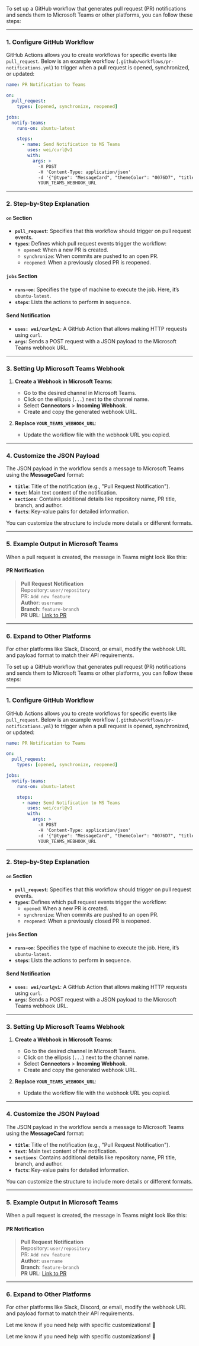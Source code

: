 To set up a GitHub workflow that generates pull request (PR) notifications and sends them to Microsoft Teams or other platforms, you can follow these steps:

---

### **1. Configure GitHub Workflow**

GitHub Actions allows you to create workflows for specific events like `pull_request`. Below is an example workflow (`.github/workflows/pr-notifications.yml`) to trigger when a pull request is opened, synchronized, or updated:

```yaml
name: PR Notification to Teams

on:
  pull_request:
    types: [opened, synchronize, reopened]

jobs:
  notify-teams:
    runs-on: ubuntu-latest

    steps:
      - name: Send Notification to MS Teams
        uses: wei/curl@v1
        with:
          args: >
            -X POST
            -H 'Content-Type: application/json'
            -d '{"@type": "MessageCard", "themeColor": "0076D7", "title": "Pull Request Notification", "text": "A new pull request has been created.", "sections": [{"activityTitle": "Repository: ${{ github.repository }}", "activitySubtitle": "PR: ${{ github.event.pull_request.title }}", "facts": [{"name": "Author", "value": "${{ github.actor }}"}, {"name": "Branch", "value": "${{ github.event.pull_request.head.ref }}"}, {"name": "PR URL", "value": "[Link](${{ github.event.pull_request.html_url }})"}]}]}' 
            YOUR_TEAMS_WEBHOOK_URL
```

---

### **2. Step-by-Step Explanation**

#### **`on` Section**
- **`pull_request`**: Specifies that this workflow should trigger on pull request events.
- **`types`**: Defines which pull request events trigger the workflow:
  - `opened`: When a new PR is created.
  - `synchronize`: When commits are pushed to an open PR.
  - `reopened`: When a previously closed PR is reopened.

#### **`jobs` Section**
- **`runs-on`**: Specifies the type of machine to execute the job. Here, it’s `ubuntu-latest`.
- **`steps`**: Lists the actions to perform in sequence.

#### **Send Notification**
- **`uses: wei/curl@v1`**: A GitHub Action that allows making HTTP requests using `curl`.
- **`args`**: Sends a POST request with a JSON payload to the Microsoft Teams webhook URL.

---

### **3. Setting Up Microsoft Teams Webhook**

1. **Create a Webhook in Microsoft Teams**:
   - Go to the desired channel in Microsoft Teams.
   - Click on the ellipsis (`...`) next to the channel name.
   - Select **Connectors** > **Incoming Webhook**.
   - Create and copy the generated webhook URL.

2. **Replace `YOUR_TEAMS_WEBHOOK_URL`**:
   - Update the workflow file with the webhook URL you copied.

---

### **4. Customize the JSON Payload**

The JSON payload in the workflow sends a message to Microsoft Teams using the **MessageCard** format:

- **`title`**: Title of the notification (e.g., "Pull Request Notification").
- **`text`**: Main text content of the notification.
- **`sections`**: Contains additional details like repository name, PR title, branch, and author.
- **`facts`**: Key-value pairs for detailed information.

You can customize the structure to include more details or different formats.

---

### **5. Example Output in Microsoft Teams**
When a pull request is created, the message in Teams might look like this:

#### **PR Notification**
> **Pull Request Notification**  
> Repository: `user/repository`  
> PR: `Add new feature`  
> **Author**: `username`  
> **Branch**: `feature-branch`  
> **PR URL**: [Link to PR](https://github.com/user/repository/pull/123)

---

### **6. Expand to Other Platforms**
For other platforms like Slack, Discord, or email, modify the webhook URL and payload format to match their API requirements.




To set up a GitHub workflow that generates pull request (PR) notifications and sends them to Microsoft Teams or other platforms, you can follow these steps:

---

### **1. Configure GitHub Workflow**

GitHub Actions allows you to create workflows for specific events like `pull_request`. Below is an example workflow (`.github/workflows/pr-notifications.yml`) to trigger when a pull request is opened, synchronized, or updated:

```yaml
name: PR Notification to Teams

on:
  pull_request:
    types: [opened, synchronize, reopened]

jobs:
  notify-teams:
    runs-on: ubuntu-latest

    steps:
      - name: Send Notification to MS Teams
        uses: wei/curl@v1
        with:
          args: >
            -X POST
            -H 'Content-Type: application/json'
            -d '{"@type": "MessageCard", "themeColor": "0076D7", "title": "Pull Request Notification", "text": "A new pull request has been created.", "sections": [{"activityTitle": "Repository: ${{ github.repository }}", "activitySubtitle": "PR: ${{ github.event.pull_request.title }}", "facts": [{"name": "Author", "value": "${{ github.actor }}"}, {"name": "Branch", "value": "${{ github.event.pull_request.head.ref }}"}, {"name": "PR URL", "value": "[Link](${{ github.event.pull_request.html_url }})"}]}]}' 
            YOUR_TEAMS_WEBHOOK_URL
```

---

### **2. Step-by-Step Explanation**

#### **`on` Section**
- **`pull_request`**: Specifies that this workflow should trigger on pull request events.
- **`types`**: Defines which pull request events trigger the workflow:
  - `opened`: When a new PR is created.
  - `synchronize`: When commits are pushed to an open PR.
  - `reopened`: When a previously closed PR is reopened.

#### **`jobs` Section**
- **`runs-on`**: Specifies the type of machine to execute the job. Here, it’s `ubuntu-latest`.
- **`steps`**: Lists the actions to perform in sequence.

#### **Send Notification**
- **`uses: wei/curl@v1`**: A GitHub Action that allows making HTTP requests using `curl`.
- **`args`**: Sends a POST request with a JSON payload to the Microsoft Teams webhook URL.

---

### **3. Setting Up Microsoft Teams Webhook**

1. **Create a Webhook in Microsoft Teams**:
   - Go to the desired channel in Microsoft Teams.
   - Click on the ellipsis (`...`) next to the channel name.
   - Select **Connectors** > **Incoming Webhook**.
   - Create and copy the generated webhook URL.

2. **Replace `YOUR_TEAMS_WEBHOOK_URL`**:
   - Update the workflow file with the webhook URL you copied.

---

### **4. Customize the JSON Payload**

The JSON payload in the workflow sends a message to Microsoft Teams using the **MessageCard** format:

- **`title`**: Title of the notification (e.g., "Pull Request Notification").
- **`text`**: Main text content of the notification.
- **`sections`**: Contains additional details like repository name, PR title, branch, and author.
- **`facts`**: Key-value pairs for detailed information.

You can customize the structure to include more details or different formats.

---

### **5. Example Output in Microsoft Teams**
When a pull request is created, the message in Teams might look like this:

#### **PR Notification**
> **Pull Request Notification**  
> Repository: `user/repository`  
> PR: `Add new feature`  
> **Author**: `username`  
> **Branch**: `feature-branch`  
> **PR URL**: [Link to PR](https://github.com/user/repository/pull/123)

---

### **6. Expand to Other Platforms**
For other platforms like Slack, Discord, or email, modify the webhook URL and payload format to match their API requirements.

Let me know if you need help with specific customizations! 🚀





Let me know if you need help with specific customizations! 🚀